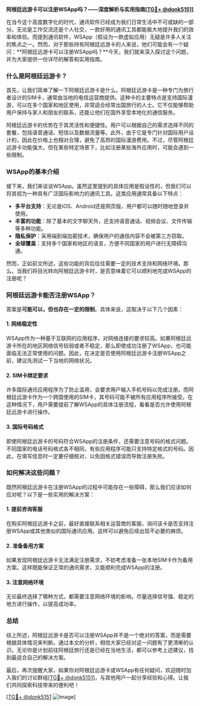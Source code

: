 **阿根廷远游卡可以注册WSApp吗？——深度解析与实用指南[[TG💪+ @donk5151](https://t.me/s/donk5151)]**

在当今这个高度数字化的时代，通讯软件已经成为我们日常生活中不可或缺的一部分。无论是工作交流还是个人社交，一款好用的通讯工具都能极大地提升我们的效率和体验。而提到通讯软件，WSApp（假设为一款虚拟应用）无疑是许多人关注的焦点之一。然而，对于那些持有阿根廷远游卡的人来说，他们可能会有一个疑问：**阿根廷远游卡可以注册WSApp吗？**今天，我们就来深入探讨这个问题，并为大家提供一份详尽的解答和实用指南。

### 什么是阿根廷远游卡？

首先，让我们简单了解一下阿根廷远游卡是什么。阿根廷远游卡是一种专门为旅行者设计的SIM卡，通常由当地的电信运营商提供。这种卡的主要特点是支持国际漫游，可以在多个国家和地区使用，非常适合经常出国旅行的人士。它不仅能够帮助用户保持与家人和朋友的联系，还能让他们在国外享受本地化的通信服务。

阿根廷远游卡的优势在于其灵活性和便捷性。用户可以根据自己的需求选择不同的套餐，包括语音通话、短信以及数据流量等。此外，由于它是专门针对国际用户设计的，因此在价格上也相对合理，避免了高昂的国际漫游费用。不过，尽管阿根廷远游卡功能强大，但在某些特定场景下，比如注册某些海外应用时，可能会遇到一些限制。

### WSApp的基本介绍

接下来，我们来谈谈WSApp。虽然这里提到的具体应用是假设性的，但我们可以将其视为一种具有广泛国际影响力的通讯工具。这类应用通常具备以下特点：

- **多平台支持**：无论是iOS、Android还是网页版，用户都可以随时随地登录并使用。
- **丰富的功能**：除了基本的文字聊天外，还支持语音通话、视频会议、文件传输等多种功能。
- **隐私保护**：采用端到端加密技术，确保用户的通信内容不会被第三方窃取。
- **全球覆盖**：支持多个国家和地区的语言，方便不同国家的用户进行无障碍沟通。

然而，正如前文所述，这些功能的背后往往需要一定的技术支持和网络环境。那么，当我们将目光转向阿根廷远游卡时，是否意味着它可以顺利地完成WSApp的注册呢？

### 阿根廷远游卡能否注册WSApp？

答案是**可能可以，但也存在一定的限制**。具体来说，这取决于以下几个因素：

#### 1. 网络稳定性
WSApp作为一种基于互联网的应用程序，对网络连接的要求较高。如果阿根廷远游卡所在的地区网络信号较弱或者不稳定，那么即使成功注册了WSApp，也可能面临无法正常使用的问题。因此，在决定是否使用阿根廷远游卡注册WSApp之前，建议先测试一下当地的网络状况。

#### 2. SIM卡绑定要求
许多国际通讯应用程序为了防止滥用，会要求用户输入手机号码以完成注册。而阿根廷远游卡作为一个跨国使用的SIM卡，其号码可能不被所有应用程序所接受。在这种情况下，用户需要提前了解WSApp的具体注册流程，看看是否允许使用阿根廷远游卡进行操作。

#### 3. 国际号码格式
即使阿根廷远游卡的号码符合WSApp的注册条件，还需要注意号码的格式问题。不同国家的电话号码格式各不相同，有些应用程序可能只支持特定格式的号码。因此，在填写信息时一定要仔细核对，以免因格式错误而导致注册失败。

### 如何解决这些问题？

既然阿根廷远游卡在注册WSApp的过程中可能存在一些障碍，那么我们应该如何应对呢？以下是一些实用的解决方案：

#### 1. 提前咨询客服
在购买阿根廷远游卡之前，最好直接联系相关运营商的客服，询问该卡是否支持注册WSApp或其他类似的国际通讯应用。这样可以避免后续出现不必要的麻烦。

#### 2. 准备备用方案
如果发现阿根廷远游卡无法满足注册需求，不妨考虑准备一张本地SIM卡作为备用方案。这样既能保证正常的通讯需求，又能顺利完成WSApp的注册。

#### 3. 注意网络环境
无论最终选择了哪种方式，都需要注意网络环境的影响。尽量选择信号强、稳定的地方进行操作，以提高成功率。

### 总结

综上所述，阿根廷远游卡是否可以注册WSApp并不是一个绝对的答案，而是需要根据具体情况来判断。通过本文的分析，相信大家已经对这一问题有了更清晰的认识。无论你是计划前往阿根廷旅行还是已经在当地生活，都可以参考上述建议，找到最适合自己的解决方案。

最后，再次提醒大家，如果你对阿根廷远游卡或WSApp有任何疑问，欢迎随时加入我们的讨论群组[[TG💪+ @donk5151](https://t.me/s/donk5151)]，与其他用户一起分享经验和心得。让我们共同探索科技带来的便利吧！

[[TG💪+ @donk5151](https://t.me/s/donk5151) ![Image](https://i.postimg.cc/rwNCRYN7/Snipaste-2025-04-30-17-27-05.png)]